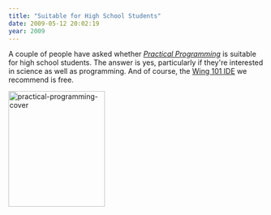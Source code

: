 ```yaml
---
title: "Suitable for High School Students"
date: 2009-05-12 20:02:19
year: 2009
---
```

A couple of people have asked whether <a href="http://www.pragprog.com/titles/gwpy/practical-programming"><em>Practical Programming</em></a> is suitable for high school students. The answer is yes, particularly if they're interested in science as well as programming. And of course, the <a href="http://www.wingware.com/downloads/wingide-101">Wing 101 IDE</a> we recommend is free.

<img alt="practical-programming-cover" src="{{'/files/2009/05/practical-programming-cover.jpg' | relative_url}}" alt="practical-programming-cover" width="190" height="228" class="centered">
